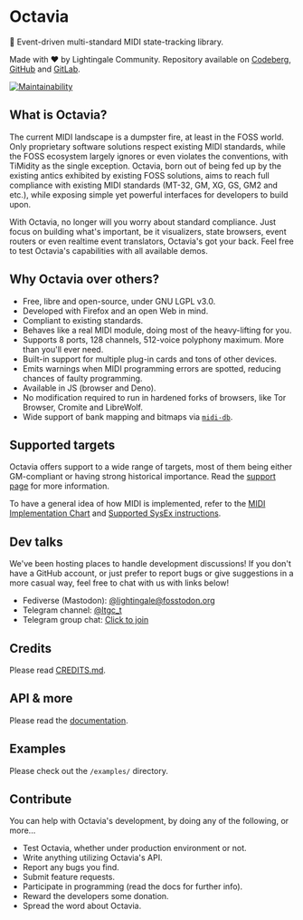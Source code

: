 # Octavia
🎻 Event-driven multi-standard MIDI state-tracking library.

Made with ❤️ by Lightingale Community. Repository available on [Codeberg](https://codeberg.org/ltgc/octavia/), [GitHub](https://github.com/ltgcgo/octavia/) and [GitLab](https://gitlab.com/ltgc/oss/octavia/).

[![Maintainability](https://api.codeclimate.com/v1/badges/fa5aeaf4ba4c9b2d50e2/maintainability)](https://codeclimate.com/github/ltgcgo/octavia/maintainability)

## What is Octavia?
The current MIDI landscape is a dumpster fire, at least in the FOSS world. Only proprietary software solutions respect existing MIDI standards, while the FOSS ecosystem largely ignores or even violates the conventions, with TiMidity as the single exception. Octavia, born out of being fed up by the existing antics exhibited by existing FOSS solutions, aims to reach full compliance with existing MIDI standards (MT-32, GM, XG, GS, GM2 and etc.), while exposing simple yet powerful interfaces for developers to build upon.

With Octavia, no longer will you worry about standard compliance. Just focus on building what's important, be it visualizers, state browsers, event routers or even realtime event translators, Octavia's got your back. Feel free to test Octavia's capabilities with all available demos.

## Why Octavia over others?
* Free, libre and open-source, under GNU LGPL v3.0.
* Developed with Firefox and an open Web in mind.
* Compliant to existing standards.
* Behaves like a real MIDI module, doing most of the heavy-lifting for you.
* Supports 8 ports, 128 channels, 512-voice polyphony maximum. More than you'll ever need.
* Built-in support for multiple plug-in cards and tons of other devices.
* Emits warnings when MIDI programming errors are spotted, reducing chances of faulty programming.
* Available in JS (browser and Deno).
* No modification required to run in hardened forks of browsers, like Tor Browser, Cromite and LibreWolf.
* Wide support of bank mapping and bitmaps via [`midi-db`](https://github.com/ltgcgo/midi-db).

## Supported targets
Octavia offers support to a wide range of targets, most of them being either GM-compliant or having strong historical importance. Read the [support page](https://kb.ltgc.cc/octavia/support/target.html) for more information.

To have a general idea of how MIDI is implemented, refer to the [MIDI Implementation Chart](https://kb.ltgc.cc/octavia/support/implementation.html) and [Supported SysEx instructions](https://kb.ltgc.cc/octavia/support/sysex.html).

## Dev talks
We've been hosting places to handle development discussions! If you don't have a GitHub account, or just prefer to report bugs or give suggestions in a more casual way, feel free to chat with us with links below!

* Fediverse (Mastodon): [@lightingale@fosstodon.org](https://fosstodon.org/@lightingale)
* Telegram channel: [@ltgc_t](https://t.me/s/ltgc_t)
* Telegram group chat: [Click to join](https://t.me/+0I30mcOPTSQ0ZGIx)

## Credits
Please read [CREDITS.md](CREDITS.md).

## API & more
Please read the [documentation](https://kb.ltgc.cc/octavia/).

## Examples
Please check out the `/examples/` directory.

## Contribute
You can help with Octavia's development, by doing any of the following, or more...
* Test Octavia, whether under production environment or not.
* Write anything utilizing Octavia's API.
* Report any bugs you find.
* Submit feature requests.
* Participate in programming (read the docs for further info).
* Reward the developers some donation.
* Spread the word about Octavia.